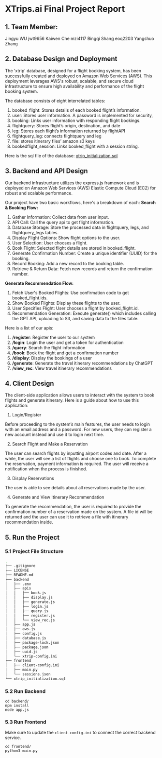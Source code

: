 # XTrips.ai Final Project Report

## 1. Team Member:
Jingyu WU  jwt9656
Kaiwen Che mzi4117
Bingqi Shang eoq2203
Yangshuo Zhang

## 2. Database Design and Deployment
The 'xtrip' database, designed for a flight booking system, has been successfully created and deployed on Amazon Web Services (AWS). This deployment leverages AWS's robust, scalable, and secure cloud infrastructure to ensure high availability and performance of the flight booking system.

The database consists of eight interrelated tables:

1.	booked_flight: Stores details of each booked flight’s information.
2.	user: Stores user information. A password is implemented for security,
3.	booking: Links user information with responding flight bookings.
4.	flightquery: Stores flight’s origin, destination, and date
5.	leg: Stores each flight’s information returned by flightAPI
6.	flightquery_leg: connects flightquery and leg
7.	file: stores itinerary files’ amazon s3 keys
8.	bookedflight_session: Links booked_flight with a session string.

Here is the sql file of the database: [xtrip_initialization.sql](xtrip_initialization.sql)

## 3. Backend and API Design
Our backend infrastructure utilizes the express.js framework and is deployed on Amazon Web Services (AWS) Elastic Compute Cloud (EC2) for robust and scalable performance.

Our project have two basic workflows, here's a breakdown of each:
**Search & Booking Flow:**
1. Gather Information: Collect data from user input.
2. API Call: Call the query api to get flight information.
3. Database Storage: Store the processed data in flightquery, legs, and flightquery_legs tables.
4. Display Flight Options: Show flight options to the user.
5. User Selection: User chooses a flight.
6. Book Flight: Selected flight details are stored in booked_flight.
7. Generate Confirmation Number: Create a unique identifier (UUID) for the booking.
8. Record Booking: Add a new record to the booking table.
9. Retrieve & Return Data: Fetch new records and return the confirmation number.

**Generate Recommendation Flow:**

1. Fetch User's Booked Flights: Use confirmation code to get booked_flight.ids.
2. Show Booked Flights: Display these flights to the user.
3. User Specifies Flight: User chooses a flight by booked_flight.id.
4. Recommendation Generation: Execute generate() which includes calling the GPT API, uploading to S3, and saving data to the files table.

Here is a list of our apis:
1. **/register**: Register the user to our system
2. **/login**: Login the user and get a token for authentication
3. **/query**: Search the flight information
4. **/book**: Book the flight and get a confirmation number
5. **/display**: Display the bookings of a user
6. **/generate**: Generate the travel itinerary recommendations by ChatGPT
7. **/view_rec**: View travel itinerary recommendations


## 4. Client Design
The client-side application allows users to interact with the system to book flights and generate itinerary. Here is a guide about how to use this application:
1. Login/Register

Before proceeding to the system’s main features, the user needs to login with an email address and a password. For new users, they can register a new account instead and use it to login next time.

2. Search Flight and Make a Reservation

The user can search flights by inputting airport codes and date. After a while, the user will see a list of flights and choose one to book. To complete the reservation, payment information is required. The user will receive a notification when the process is finished.

3. Display Reservations

The user is able to see details about all reservations made by the user. 

4. Generate and View Itinerary Recommendation

To generate the recommendation, the user is required to provide the confirmation number of a reservation made on the system. A file id will be returned and the user can use it to retrieve a file with itinerary recommendation inside.

## 5. Run the Project
### 5.1 Project File Structure

```bash
.
├── .gitignore
├── LICENSE
├── README.md
├── backend
│   ├── .env
│   ├── apis
│   │   ├── book.js
│   │   ├── display.js
│   │   ├── generate.js
│   │   ├── login.js
│   │   ├── query.js
│   │   ├── register.js
│   │   └── view_rec.js
│   ├── app.js
│   ├── aws.js
│   ├── config.js
│   ├── database.js
│   ├── package-lock.json
│   ├── package.json
│   ├── uuid.js
│   └── xtrip-config.ini
├── frontend
│   ├── client-config.ini
│   ├── main.py
│   └── sessions.json
└── xtrip_initialization.sql

```
### 5.2 Run Backend

```shell
cd backend/
npm install
node app.js
```

### 5.3 Run Frontend
Make sure to update the `client-config.ini` to connect the correct backend service.
```shell
cd frontend/
python3 main.py
```




